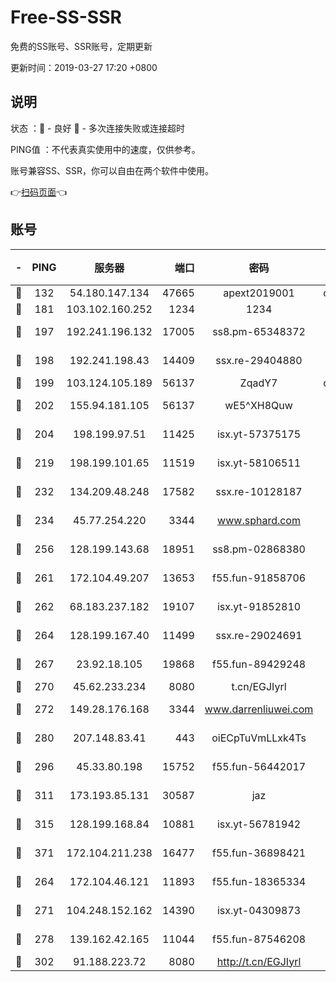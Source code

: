 # Free-SS-SSR

免费的SS账号、SSR账号，定期更新

更新时间：2019-03-27 17:20 +0800

## 说明

状态     ：🙂 - 良好 🙁 - 多次连接失败或连接超时

PING值   ：不代表真实使用中的速度，仅供参考。

账号兼容SS、SSR，你可以自由在两个软件中使用。

👉[扫码页面](https://liesauer.github.io/Free-SS-SSR/)👈

## 账号

|-|PING|服务器|端口|密码|加密方式|区域|
|:----:|:----:|:-----:|-----:|:----:|:----:|:----:|
|🙂|132|54.180.147.134|47665|apext2019001|chacha20|KR|
|🙂|181|103.102.160.252|1234|1234|rc4-md5|JP|
|🙂|197|192.241.196.132|17005|ss8.pm-65348372|aes-256-cfb|US|
|🙂|198|192.241.198.43|14409|ssx.re-29404880|aes-256-cfb|US|
|🙂|199|103.124.105.189|56137|ZqadY7|chacha20|US|
|🙂|202|155.94.181.105|56137|wE5^XH8Quw|aes-256-cfb|US|
|🙂|204|198.199.97.51|11425|isx.yt-57375175|aes-256-cfb|US|
|🙂|219|198.199.101.65|11519|isx.yt-58106511|aes-256-cfb|US|
|🙂|232|134.209.48.248|17582|ssx.re-10128187|aes-256-cfb|US|
|🙂|234|45.77.254.220|3344|www.sphard.com|aes-256-cfb|SG|
|🙂|256|128.199.143.68|18951|ss8.pm-02868380|aes-256-cfb|SG|
|🙂|261|172.104.49.207|13653|f55.fun-91858706|aes-256-cfb|SG|
|🙂|262|68.183.237.182|19107|isx.yt-91852810|aes-256-cfb|SG|
|🙂|264|128.199.167.40|11499|ssx.re-29024691|aes-256-cfb|SG|
|🙂|267|23.92.18.105|19868|f55.fun-89429248|aes-256-cfb|US|
|🙂|270|45.62.233.234|8080|t.cn/EGJIyrl|rc4-md5|CA|
|🙂|272|149.28.176.168|3344|www.darrenliuwei.com|aes-256-cfb|AU|
|🙂|280|207.148.83.41|443|oiECpTuVmLLxk4Ts|aes-256-cfb|AU|
|🙂|296|45.33.80.198|15752|f55.fun-56442017|aes-256-cfb|US|
|🙂|311|173.193.85.131|30587|jaz|aes-256-cfb|US|
|🙂|315|128.199.168.84|10881|isx.yt-56781942|aes-256-cfb|SG|
|🙂|371|172.104.211.238|16477|f55.fun-36898421|aes-256-cfb|US|
|🙂|264|172.104.46.121|11893|f55.fun-18365334|aes-256-cfb|SG|
|🙂|271|104.248.152.162|14390|isx.yt-04309873|aes-256-cfb|SG|
|🙂|278|139.162.42.165|11044|f55.fun-87546208|aes-256-cfb|SG|
|🙂|302|91.188.223.72|8080|http://t.cn/EGJIyrl|rc4-md5|RU|
